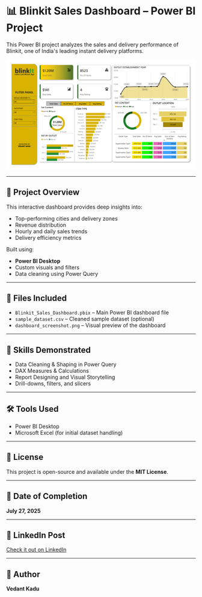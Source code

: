 # 📊 Blinkit Sales Dashboard – Power BI Project

This Power BI project analyzes the sales and delivery performance of Blinkit, one of India's leading instant delivery platforms.

![Dashboard Preview](dashboard_preview.png)

---

## 🚀 Project Overview

This interactive dashboard provides deep insights into:
- Top-performing cities and delivery zones
- Revenue distribution
- Hourly and daily sales trends
- Delivery efficiency metrics

Built using:
- **Power BI Desktop**
- Custom visuals and filters
- Data cleaning using Power Query

---

## 📁 Files Included
- `Blinkit_Sales_Dashboard.pbix` – Main Power BI dashboard file
- `sample_dataset.csv` – Cleaned sample dataset (optional)
- `dashboard_screenshot.png` – Visual preview of the dashboard

---

## 🧠 Skills Demonstrated
- Data Cleaning & Shaping in Power Query
- DAX Measures & Calculations
- Report Designing and Visual Storytelling
- Drill-downs, filters, and slicers

---

## 🛠 Tools Used
- Power BI Desktop
- Microsoft Excel (for initial dataset handling)
  
---

## 📄 License

This project is open-source and available under the **MIT License**.

---

## 📅 Date of Completion
**July 27, 2025**

---

## 🔗 LinkedIn Post
[Check it out on LinkedIn](https://www.linkedin.com/posts/vedantkadu25_powerbi-dataanalytics-dashboarddesign-activity-7355307169702895616-CH2U?utm_source=share&utm_medium=member_desktop)

---

## 📌 Author
**Vedant Kadu**


